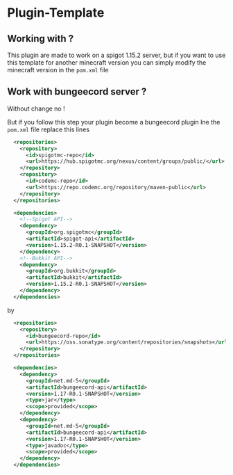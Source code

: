 # Plugin-Template

## Working with ?
This plugin are made to work on a spigot 1.15.2 server, but if you want to use this template for another minecraft version you can simply modify the minecraft version in the ``pom.xml`` file

## Work with bungeecord server ?
Without change no !

But if you follow this step your plugin become a bungeecord plugin
Ine the ``pom.xml`` file replace this lines
```xml
  <repositories>
    <repository>
      <id>spigotmc-repo</id>
      <url>https://hub.spigotmc.org/nexus/content/groups/public/</url>
    </repository>
    <repository>
      <id>codemc-repo</id>
      <url>https://repo.codemc.org/repository/maven-public</url>
    </repository>
  </repositories>

  <dependencies>
    <!--Spigot API-->
    <dependency>
      <groupId>org.spigotmc</groupId>
      <artifactId>spigot-api</artifactId>
      <version>1.15.2-R0.1-SNAPSHOT</version>
    </dependency>
    <!--Bukkit API-->
    <dependency>
      <groupId>org.bukkit</groupId>
      <artifactId>bukkit</artifactId>
      <version>1.15.2-R0.1-SNAPSHOT</version>
    </dependency>
  </dependencies>
```
by
```xml
  <repositories>
    <repository>
      <id>bungeecord-repo</id>
      <url>https://oss.sonatype.org/content/repositories/snapshots</url>
    </repository>
  </repositories>

  <dependencies>
    <dependency>
      <groupId>net.md-5</groupId>
      <artifactId>bungeecord-api</artifactId>
      <version>1.17-R0.1-SNAPSHOT</version>
      <type>jar</type>
      <scope>provided</scope>
    </dependency>
    <dependency>
      <groupId>net.md-5</groupId>
      <artifactId>bungeecord-api</artifactId>
      <version>1.17-R0.1-SNAPSHOT</version>
      <type>javadoc</type>
      <scope>provided</scope>
    </dependency>
  </dependencies>
```
